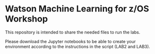 # Watson Machine Learning for z/OS Workshop 

This repository is intended to share the needed files to run the labs. 

Please download the Jupyter notebooks to be able to create your environment according to the instructions in the script (LAB2 and LAB3).
